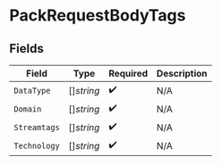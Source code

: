 # PackRequestBodyTags


## Fields

| Field              | Type               | Required           | Description        |
| ------------------ | ------------------ | ------------------ | ------------------ |
| `DataType`         | []*string*         | :heavy_check_mark: | N/A                |
| `Domain`           | []*string*         | :heavy_check_mark: | N/A                |
| `Streamtags`       | []*string*         | :heavy_check_mark: | N/A                |
| `Technology`       | []*string*         | :heavy_check_mark: | N/A                |